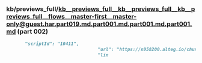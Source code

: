 ### kb/previews_full/kb__previews_full__kb__previews_full__kb__previews_full__flows__master-first__master-only@guest.har.part019.md.part001.md.part001.md.part001.md (part 002)

```md
       "scriptId": "10411",
                                  "url": "https://n958200.alteg.io/chunk-KO722YSM.js",
                                  "lin
```

```
